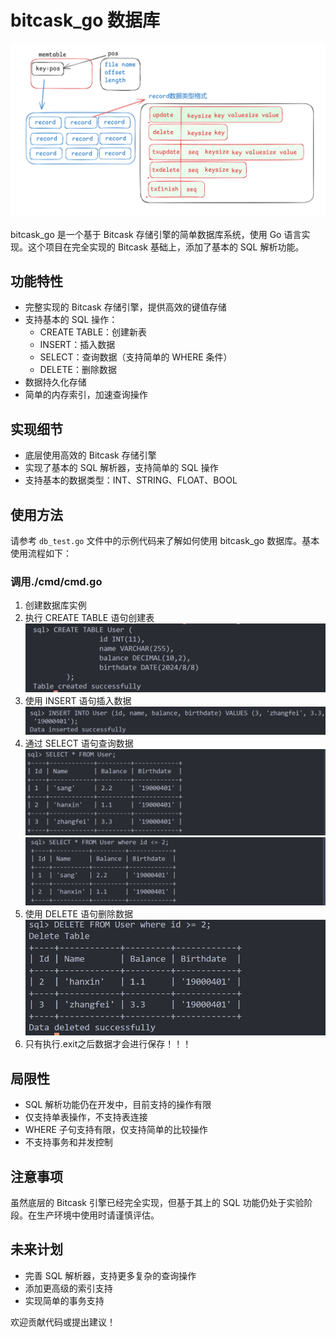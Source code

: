 # bitcask_go 数据库
![alt text](./asserts/image.png)

bitcask_go 是一个基于 Bitcask 存储引擎的简单数据库系统，使用 Go 语言实现。这个项目在完全实现的 Bitcask 基础上，添加了基本的 SQL 解析功能。

## 功能特性

- 完整实现的 Bitcask 存储引擎，提供高效的键值存储
- 支持基本的 SQL 操作：
  - CREATE TABLE：创建新表
  - INSERT：插入数据
  - SELECT：查询数据（支持简单的 WHERE 条件）
  - DELETE：删除数据
- 数据持久化存储
- 简单的内存索引，加速查询操作

## 实现细节

- 底层使用高效的 Bitcask 存储引擎
- 实现了基本的 SQL 解析器，支持简单的 SQL 操作
- 支持基本的数据类型：INT、STRING、FLOAT、BOOL

## 使用方法

请参考 `db_test.go` 文件中的示例代码来了解如何使用 bitcask_go 数据库。基本使用流程如下：
### 调用./cmd/cmd.go
1. 创建数据库实例
2. 执行 CREATE TABLE 语句创建表
![alt text](./asserts/image-0.png)
3. 使用 INSERT 语句插入数据
![alt text](./asserts/image-1.png)
4. 通过 SELECT 语句查询数据
![alt text](./asserts/image-2.png)
![alt text](./asserts/image-3.png)
5. 使用 DELETE 语句删除数据
![alt text](./asserts/image-4.png)
6. 只有执行.exit之后数据才会进行保存！！！
## 局限性

- SQL 解析功能仍在开发中，目前支持的操作有限
- 仅支持单表操作，不支持表连接
- WHERE 子句支持有限，仅支持简单的比较操作
- 不支持事务和并发控制

## 注意事项

虽然底层的 Bitcask 引擎已经完全实现，但基于其上的 SQL 功能仍处于实验阶段。在生产环境中使用时请谨慎评估。

## 未来计划

- 完善 SQL 解析器，支持更多复杂的查询操作
- 添加更高级的索引支持
- 实现简单的事务支持

欢迎贡献代码或提出建议！